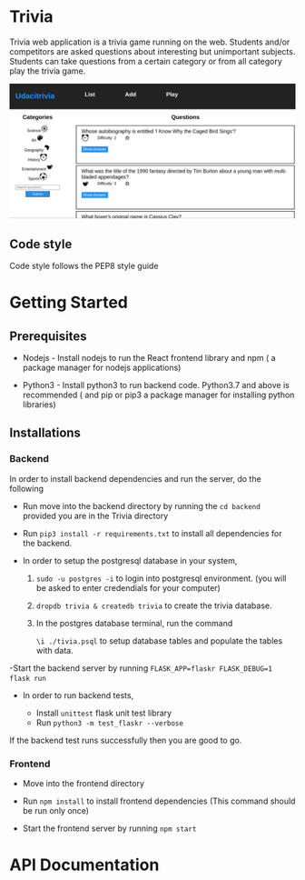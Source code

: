 # Trivia

Trivia web application is a trivia game running on the web. Students and/or competitors are asked questions about interesting but unimportant subjects. Students can take questions from a certain category or from all category play the trivia game.

![The dashboard for trivia application](./shared/assets/Screenshot_20220903_045907.png)

## Code style
Code style follows the PEP8 style guide

# Getting Started

## Prerequisites

- Nodejs - Install nodejs to run the React frontend library and npm ( a package manager for nodejs applications)

- Python3 - Install python3 to run backend code. Python3.7 and above is recommended ( and pip or pip3 a package manager for installing python libraries)

## Installations

### Backend

In order to install backend dependencies and run the server, do the following

- Run move into the backend directory by running the `cd backend` provided you are in the Trivia directory

- Run `pip3 install -r requirements.txt` to install all dependencies for the backend.

- In order to setup the postgresql database in your system, 

    1. `sudo -u postgres -i` to login into postgresql environment. (you will be asked to enter credendials for your computer)

    2. `dropdb trivia & createdb trivia` to create the trivia database.

    3. In the postgres database terminal, run the command 

        `\i ./tivia.psql` to setup database tables and populate the tables with data.
    
-Start the backend server by running `FLASK_APP=flaskr FLASK_DEBUG=1 flask run`

- In order to run backend tests,
    
    - Install `unittest` flask unit test library
    - Run `python3 -m test_flaskr --verbose`

If the backend test runs successfully then you are good to go.


### Frontend

- Move into the frontend directory

- Run `npm install` to install frontend dependencies (This command should be run only once)

- Start the frontend server by running `npm start`

# API Documentation



